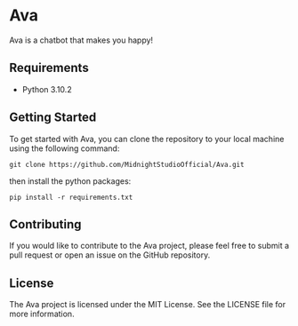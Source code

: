 # Ava
Ava is a chatbot that makes you happy!

## Requirements

 - Python 3.10.2

## Getting Started
To get started with Ava, you can clone the repository to your local machine using the following command:

    git clone https://github.com/MidnightStudioOfficial/Ava.git
then install the python packages:

    pip install -r requirements.txt

## Contributing
If you would like to contribute to the Ava project, please feel free to submit a pull request or open an issue on the GitHub repository.
## License
The Ava project is licensed under the MIT License. See the LICENSE file for more information.
